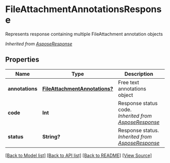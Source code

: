 ﻿# FileAttachmentAnnotationsResponse
Represents response containing multiple FileAttachment annotation objects

*Inherited from [AsposeResponse](AsposeResponse.md)*
## Properties
Name | Type | Description | Notes
------------ | ------------- | ------------- | -------------
**annotations** | [**FileAttachmentAnnotations?**](FileAttachmentAnnotations.md) | Free text annotations object | [optional]
**code** | **Int** | Response status code.<br />*Inherited from [AsposeResponse](AsposeResponse.md)* | 
**status** | **String?** | Response status.<br />*Inherited from [AsposeResponse](AsposeResponse.md)* | [optional]

[[Back to Model list]](../README.md#documentation-for-models) [[Back to API list]](../README.md#documentation-for-api-endpoints) [[Back to README]](../README.md) [[View Source]](../AsposePdfCloud/Models/FileAttachmentAnnotationsResponse.swift)

